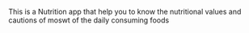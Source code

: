 This is a Nutrition app that help you to know the nutritional values and cautions of moswt of the daily consuming foods

